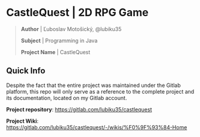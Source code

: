 <br>

# CastleQuest | 2D RPG Game 


> **Author** | Ľuboslav Motošický, @lubiku35
>
> **Subject** | Programming in Java
>
> **Project Name** | CastleQuest 

## Quick Info


Despite the fact that the entire project was maintained under the Gitlab platform, this repo will only serve as a reference to the complete project and its documentation, located on my Gitlab account.

**Project repository**:  https://gitlab.com/lubiku35/castlequest

**Project Wiki**: https://gitlab.com/lubiku35/castlequest/-/wikis/%F0%9F%93%84-Home
